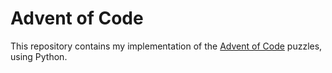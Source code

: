 # Advent of Code
This repository contains my implementation of the [Advent of Code][AoC] puzzles, using Python.


[AoC]: https://adventofcode.com/
